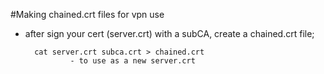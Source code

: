 #Making chained.crt files for vpn use

- after sign your cert (server.crt) with a subCA, create a chained.crt file;

        cat server.crt subca.crt > chained.crt
                - to use as a new server.crt
        
        
        
        
        
        
        
        
